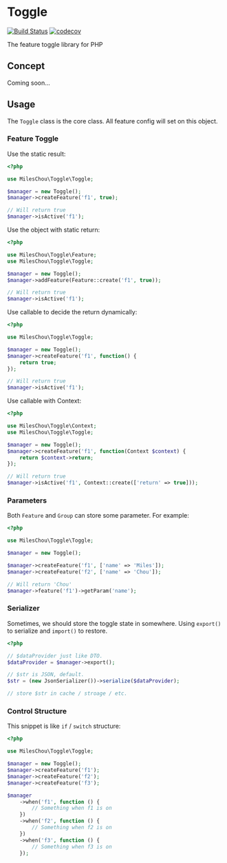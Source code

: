 # Toggle

[![Build Status](https://travis-ci.com/MilesChou/toggle.svg?branch=master)](https://travis-ci.com/MilesChou/toggle)
[![codecov](https://codecov.io/gh/MilesChou/toggle/branch/master/graph/badge.svg)](https://codecov.io/gh/MilesChou/toggle)

The feature toggle library for PHP

## Concept

Coming soon...

## Usage

The `Toggle` class is the core class. All feature config will set on this object.

### Feature Toggle

Use the static result:

```php
<?php

use MilesChou\Toggle\Toggle;

$manager = new Toggle();
$manager->createFeature('f1', true);

// Will return true
$manager->isActive('f1');
```

Use the object with static return:

```php
<?php

use MilesChou\Toggle\Feature;
use MilesChou\Toggle\Toggle;

$manager = new Toggle();
$manager->addFeature(Feature::create('f1', true));

// Will return true
$manager->isActive('f1');
```

Use callable to decide the return dynamically:

```php
<?php

use MilesChou\Toggle\Toggle;

$manager = new Toggle();
$manager->createFeature('f1', function() {
    return true;
});

// Will return true
$manager->isActive('f1');
```

Use callable with Context:

```php
<?php

use MilesChou\Toggle\Context;
use MilesChou\Toggle\Toggle;

$manager = new Toggle();
$manager->createFeature('f1', function(Context $context) {
    return $context->return;
});

// Will return true
$manager->isActive('f1', Context::create(['return' => true]));
```

### Parameters

Both `Feature` and `Group` can store some parameter. For example:

```php
<?php

use MilesChou\Toggle\Toggle;

$manager = new Toggle();

$manager->createFeature('f1', ['name' => 'Miles']);
$manager->createFeature('f2', ['name' => 'Chou']);

// Will return 'Chou'
$manager->feature('f1')->getParam('name');
```

### Serializer

Sometimes, we should store the toggle state in somewhere. Using `export()` to serialize and `import()` to restore.

```php
<?php

// $dataProvider just like DTO.
$dataProvider = $manager->export();

// $str is JSON, default. 
$str = (new JsonSerializer())->serialize($dataProvider);

// store $str in cache / stroage / etc.
```

### Control Structure

This snippet is like `if` / `switch` structure:

```php
<?php

use MilesChou\Toggle\Toggle;

$manager = new Toggle();
$manager->createFeature('f1');
$manager->createFeature('f2');
$manager->createFeature('f3');

$manager
    ->when('f1', function () {
        // Something when f1 is on
    })
    ->when('f2', function () {
        // Something when f2 is on
    })
    ->when('f3', function () {
        // Something when f3 is on
    });
```
